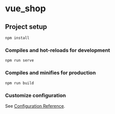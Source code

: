 # vue_shop

## Project setup
```
npm install
```
 
### Compiles and hot-reloads for development
```
npm run serve
```

### Compiles and minifies for production
```
npm run build 
```
    
### Customize configuration
See [Configuration Reference](https://cli.vuejs.org/config/).
      